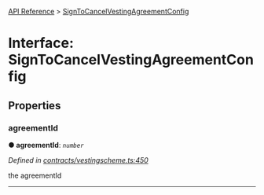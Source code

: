 [API Reference](../README.md) > [SignToCancelVestingAgreementConfig](../interfaces/SignToCancelVestingAgreementConfig.md)



# Interface: SignToCancelVestingAgreementConfig


## Properties
<a id="agreementId"></a>

###  agreementId

**●  agreementId**:  *`number`* 

*Defined in [contracts/vestingscheme.ts:450](https://github.com/daostack/arc.js/blob/616f6e7/lib/contracts/vestingscheme.ts#L450)*



the agreementId




___


